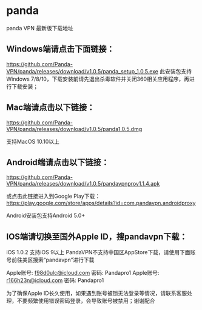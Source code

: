 # panda
panda VPN 最新版下载地址

## Windows端请点击下面链接：
https://github.com/Panda-VPN/panda/releases/download/v1.0.5/panda_setup_1.0.5.exe
此安装包支持Windows 7/8/10，下载安装前请先退出杀毒软件并关闭360相关应用程序，再进行下载安装；

## Mac端请点击以下链接：
https://github.com/Panda-VPN/panda/releases/download/v1.0.5/panda1.0.5.dmg

支持MacOS 10.10以上

## Android端请点击以下链接：
https://github.com/Panda-VPN/panda/releases/download/v1.0.5/pandavpnprov1.1.4.apk

或点击此链接进入到Google Play下载： https://play.google.com/store/apps/details?id=com.pandavpn.androidproxy

Android安装包支持Android 5.0+

## IOS端请切换至国外Apple ID，搜pandavpn下载：
iOS 1.0.2
支持iOS 9以上
PandaVPN不支持中国区AppStore下载，请使用下面账号前往美区搜索“pandavpn”进行下载

Apple账号: f98d0ulc@icloud.com  密码: Pandapro1
Apple账号: r166h23n@icloud.com  密码: Pandapro1

为了确保Apple ID长久使用，如果遇到账号被锁无法登录等情况，请联系客服处理，不要频繁使用错误密码登录，会导致账号被禁用；谢谢配合

